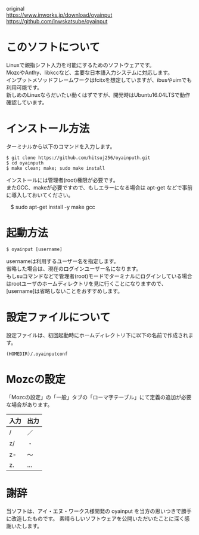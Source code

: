 original  
<https://www.inworks.jp/download/oyainput>  
<https://github.com/inwskatsube/oyainput>  


# このソフトについて

Linuxで親指シフト入力を可能にするためのソフトウェアです。  
MozcやAnthy、libkccなど、主要な日本語入力システムに対応します。  
インプットメソッドフレームワークはfcitxを想定していますが、ibusやuimでも利用可能です。  
新しめのLinuxならだいたい動くはずですが、開発時はUbuntu16.04LTSで動作確認しています。
  
# インストール方法
  
ターミナルから以下のコマンドを入力します。

    $ git clone https://github.com/hitsuj256/oyainputh.git
    $ cd oyainputh
    $ make clean; make; sudo make install

インストールには管理者(root)権限が必要です。  
またGCC、makeが必要ですので、もしエラーになる場合は apt-get などで事前に導入しておいてください。

    $ sudo apt-get install -y make gcc


# 起動方法

    $ oyainput [username]

usernameは利用するユーザー名を指定します。  
省略した場合は、現在のログインユーザー名になります。  
もしsuコマンドなどで管理者(root)モードでターミナルにログインしている場合はrootユーザのホームディレクトリを見に行くことになりますので、[username]は省略しないことをおすすめします。


# 設定ファイルについて
設定ファイルは、初回起動時にホームディレクトリ下に以下の名前で作成されます。

    (HOMEDIR)/.oyainputconf

# Mozcの設定
「Mozcの設定」の「一般」タブの「ローマ字テーブル」にて定義の追加が必要な場合があります。

| 入力 | 出力 |
|----|----|
| /  | ／ |
| z/ | ・ |
| z- | 〜 |
| z. | … |


# 謝辞
当ソフトは、アイ・エヌ・ワークス様開発の oyainput を当方の思いつきで勝手に改造したものです。
素晴らしいソフトウェアを公開いただいたことに深く感謝いたします。

